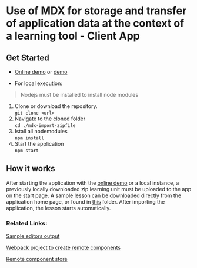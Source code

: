 # Use of MDX for storage and transfer of application data at the context of a learning tool - Client App

## Get Started

- [Online demo](https://doldsimo.github.io/mdx-import-zipfile/) or [demo](https://lern-app-data-transfer-mdx.netlify.app/)

- For local execution: <br>
> Nodejs must be installed to install node modules

1. Clone or download the repository. <br>
`git clone <url>`
2. Navigate to the cloned folder <br>
`cd ./mdx-import-zipfile`
3. Istall all nodemodules <br>
`npm install`
4. Start the application <br>
`npm start`


## How it works

After starting the application with the [online demo](https://lern-app-data-transfer-mdx.netlify.app/) or a local instance, a previously locally downloaded zip learning unit must be uploaded to the app on the start page. A sample lesson can be downloaded directly from the application home page, or found in [this](https://github.com/doldsimo/mdx-import-zipfile/tree/dev/ImportData) folder.
After importing the application, the lesson starts automatically.


### Related Links:

[Sample editors output](https://github.com/doldsimo/mdx-import-zipfile/tree/dev/ImportData)

[Webpack project to create remote components](https://github.com/doldsimo/remote-component-starter)

[Remote component store](https://github.com/doldsimo/react-remote-learning-components)
